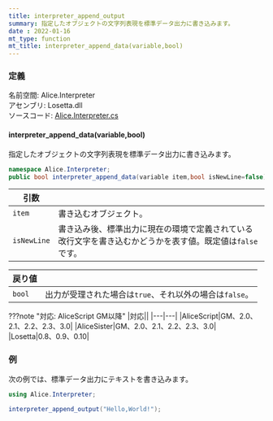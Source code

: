 ```yaml
---
title: interpreter_append_output
summary: 指定したオブジェクトの文字列表現を標準データ出力に書き込みます。
date : 2022-01-16
mt_type: function
mt_title: interpreter_append_data(variable,bool)
---
```


### 定義
名前空間: Alice.Interpreter<br/>
アセンブリ: Losetta.dll<br/>
ソースコード: [Alice.Interpreter.cs](https://github.com/WSOFT-Project/Losetta/blob/master/Losetta/NameSpaces/Alice.Interpreter.cs)

#### interpreter_append_data(variable,bool)

指定したオブジェクトの文字列表現を標準データ出力に書き込みます。

```cs title="AliceScript"
namespace Alice.Interpreter;
public bool interpreter_append_data(variable item,bool isNewLine=false);
```

|引数| |
|-|-|
|`item`|書き込むオブジェクト。|
|`isNewLine`|書き込み後、標準出力に現在の環境で定義されている改行文字を書き込むかどうかを表す値。既定値は`false`です。|

|戻り値| |
|-|-|
|`bool`|出力が受理された場合は`true`、それ以外の場合は`false`。|

???note "対応: AliceScript GM以降"
    |対応||
    |---|---|
    |AliceScript|GM、2.0、2.1、2.2、2.3、3.0|
    |AliceSister|GM、2.0、2.1、2.2、2.3、3.0|
    |Losetta|0.8、0.9、0.10|

### 例
次の例では、標準データ出力にテキストを書き込みます。

```cs title="AliceScript"
using Alice.Interpreter;

interpreter_append_output("Hello,World!");
```